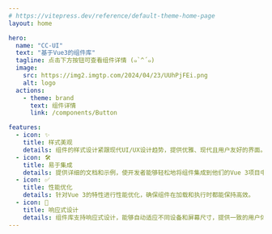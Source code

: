 ```yaml
---
# https://vitepress.dev/reference/default-theme-home-page
layout: home

hero:
  name: "CC-UI"
  text: "基于Vue3的组件库"
  tagline: 点击下方按钮可查看组件详情 (๑`^´๑)
  image:
    src: https://img2.imgtp.com/2024/04/23/UUhPjFEi.png
    alt: logo
  actions:
    - theme: brand
      text: 组件详情
      link: /components/Button

features:
  - icon: ✨
    title: 样式美观
    details: 组件的样式设计紧跟现代UI/UX设计趋势，提供优雅、现代且用户友好的界面。
  - icon: 🛠️
    title: 易于集成
    details: 提供详细的文档和示例，使开发者能够轻松地将组件集成到他们的Vue 3项目中。
  - icon: ✅
    title: 性能优化
    details: 针对Vue 3的特性进行性能优化，确保组件在加载和执行时都能保持高效。
  - icon: 🌷
    title: 响应式设计
    details: 组件库支持响应式设计，能够自动适应不同设备和屏幕尺寸，提供一致的用户体验。
---
```


